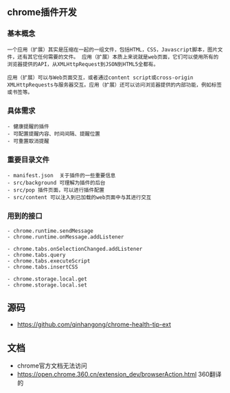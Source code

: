 ## chrome插件开发

  ### 基本概念
  ```
  一个应用（扩展）其实是压缩在一起的一组文件，包括HTML，CSS，Javascript脚本，图片文件，还有其它任何需要的文件。 应用（扩展）本质上来说就是web页面，它们可以使用所有的浏览器提供的API，从XMLHttpRequest到JSON到HTML5全都有。

  应用（扩展）可以与Web页面交互，或者通过content script或cross-origin XMLHttpRequests与服务器交互。应用（扩展）还可以访问浏览器提供的内部功能，例如标签或书签等。
  ```
  ### 具体需求
    - 健康提醒的插件
    - 可配置提醒内容、时间间隔、提醒位置
    - 可重置取消提醒
  ### 重要目录文件
    - manifest.json  关于插件的一些重要信息
    - src/background 可理解为插件的后台
    - src/pop 插件页面，可以进行插件配置
    - src/content 可以注入到已加载的web页面中与其进行交互

  ### 用到的接口
    - chrome.runtime.sendMessage
    - chrome.runtime.onMessage.addListener

    - chrome.tabs.onSelectionChanged.addListener
    - chrome.tabs.query
    - chrome.tabs.executeScript
    - chrome.tabs.insertCSS

    - chrome.storage.local.get
    - chrome.storage.local.set

## 源码
  - https://github.com/qinhangong/chrome-health-tip-ext

## 文档
  - chrome官方文档无法访问
  - https://open.chrome.360.cn/extension_dev/browserAction.html 360翻译的